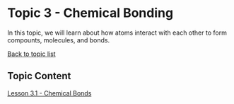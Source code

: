 # Topic 3 - Chemical Bonding

In this topic, we will learn about how atoms interact with each other to form compounts, molecules, and bonds.

[Back to topic list](../)

## Topic Content

[Lesson 3.1 - Chemical Bonds](3.1-ChemicalBonds.md)  

